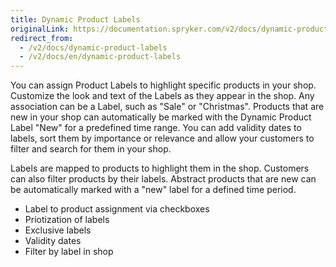 ```yaml
---
title: Dynamic Product Labels
originalLink: https://documentation.spryker.com/v2/docs/dynamic-product-labels
redirect_from:
  - /v2/docs/dynamic-product-labels
  - /v2/docs/en/dynamic-product-labels
---
```


You can assign Product Labels to highlight specific products in your shop. Customize the look and text of the Labels as they appear in the shop. Any association can be a Label, such as "Sale" or "Christmas". Products that are new in your shop can automatically be marked with the Dynamic Product Label "New" for a predefined time range. You can add validity dates to labels, sort them by importance or relevance and allow your customers to filter and search for them in your shop.

Labels are mapped to products to highlight them in the shop. Customers can also filter products by their labels. Abstract products that are new can be automatically marked with a "new" label for a defined time period.

* Label to product assignment via checkboxes
* Priotization of labels
* Exclusive labels
* Validity dates
* Filter by label in shop
